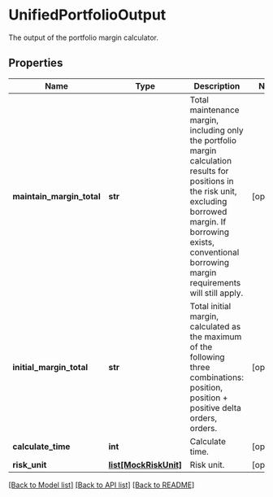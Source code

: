 # UnifiedPortfolioOutput

The output of the portfolio margin calculator.
## Properties
Name | Type | Description | Notes
------------ | ------------- | ------------- | -------------
**maintain_margin_total** | **str** | Total maintenance margin, including only the portfolio margin calculation results for positions in the risk unit,  excluding borrowed margin. If borrowing exists, conventional borrowing margin requirements will still apply. | [optional] 
**initial_margin_total** | **str** | Total initial margin, calculated as the maximum of the following three combinations: position,  position + positive delta orders, orders. | [optional] 
**calculate_time** | **int** | Calculate time. | [optional] 
**risk_unit** | [**list[MockRiskUnit]**](MockRiskUnit.md) | Risk unit. | [optional] 

[[Back to Model list]](../README.md#documentation-for-models) [[Back to API list]](../README.md#documentation-for-api-endpoints) [[Back to README]](../README.md)


